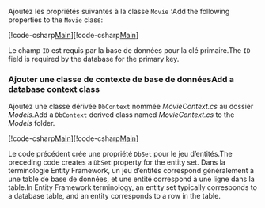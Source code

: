 <span data-ttu-id="fb3a4-101">Ajoutez les propriétés suivantes à la classe `Movie` :</span><span class="sxs-lookup"><span data-stu-id="fb3a4-101">Add the following properties to the `Movie` class:</span></span>

<span data-ttu-id="fb3a4-102">[!code-csharp[Main](../../tutorials/razor-pages/razor-pages-start/sample/RazorPagesMovie/Models/MovieNoEF.cs?name=snippet_MovieNoEF)]</span><span class="sxs-lookup"><span data-stu-id="fb3a4-102">[!code-csharp[Main](../../tutorials/razor-pages/razor-pages-start/sample/RazorPagesMovie/Models/MovieNoEF.cs?name=snippet_MovieNoEF)]</span></span>

<span data-ttu-id="fb3a4-103">Le champ `ID` est requis par la base de données pour la clé primaire.</span><span class="sxs-lookup"><span data-stu-id="fb3a4-103">The `ID` field is required by the database for the primary key.</span></span>

<a name="dc"></a>
### <a name="add-a-database-context-class"></a><span data-ttu-id="fb3a4-104">Ajouter une classe de contexte de base de données</span><span class="sxs-lookup"><span data-stu-id="fb3a4-104">Add a database context class</span></span>

<span data-ttu-id="fb3a4-105">Ajoutez une classe dérivée `DbContext` nommée *MovieContext.cs* au dossier *Models*.</span><span class="sxs-lookup"><span data-stu-id="fb3a4-105">Add a `DbContext` derived class named *MovieContext.cs* to the *Models* folder.</span></span>

<span data-ttu-id="fb3a4-106">[!code-csharp[Main](../../tutorials/razor-pages/razor-pages-start/sample/RazorPagesMovie/Models/MovieContext.cs)]</span><span class="sxs-lookup"><span data-stu-id="fb3a4-106">[!code-csharp[Main](../../tutorials/razor-pages/razor-pages-start/sample/RazorPagesMovie/Models/MovieContext.cs)]</span></span>

<span data-ttu-id="fb3a4-107">Le code précédent crée une propriété `DbSet` pour le jeu d’entités.</span><span class="sxs-lookup"><span data-stu-id="fb3a4-107">The preceding code creates a `DbSet` property for the entity set.</span></span> <span data-ttu-id="fb3a4-108">Dans la terminologie Entity Framework, un jeu d’entités correspond généralement à une table de base de données, et une entité correspond à une ligne dans la table.</span><span class="sxs-lookup"><span data-stu-id="fb3a4-108">In Entity Framework terminology, an entity set typically corresponds to a database table, and an entity corresponds to a row in the table.</span></span>